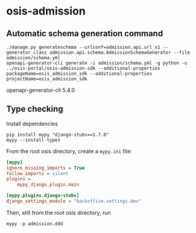 # osis-admission

## Automatic schema generation command

```console
./manage.py generateschema --urlconf=admission.api.url_v1 --generator_class admission.api.schema.AdmissionSchemaGenerator --file admission/schema.yml
openapi-generator-cli generate -i admission/schema.yml -g python -o ../osis-portal/osis-admission-sdk --additional-properties packageName=osis_admission_sdk --additional-properties projectName=osis_admission_sdk
```



openapi-generator-cli 5.4.0

## Type checking

Install dependencies

```shell
pip install mypy "django-stubs==1.7.0"
mypy --install-types
```

From the root osis directory, create a `mypy.ini` file:

```ini
[mypy]
ignore_missing_imports = True
follow_imports = silent
plugins =
    mypy_django_plugin.main

[mypy.plugins.django-stubs]
django_settings_module = "backoffice.settings.dev"
```

Then, still from the root osis directory, run

```shell
mypy -p admission.ddd
```
